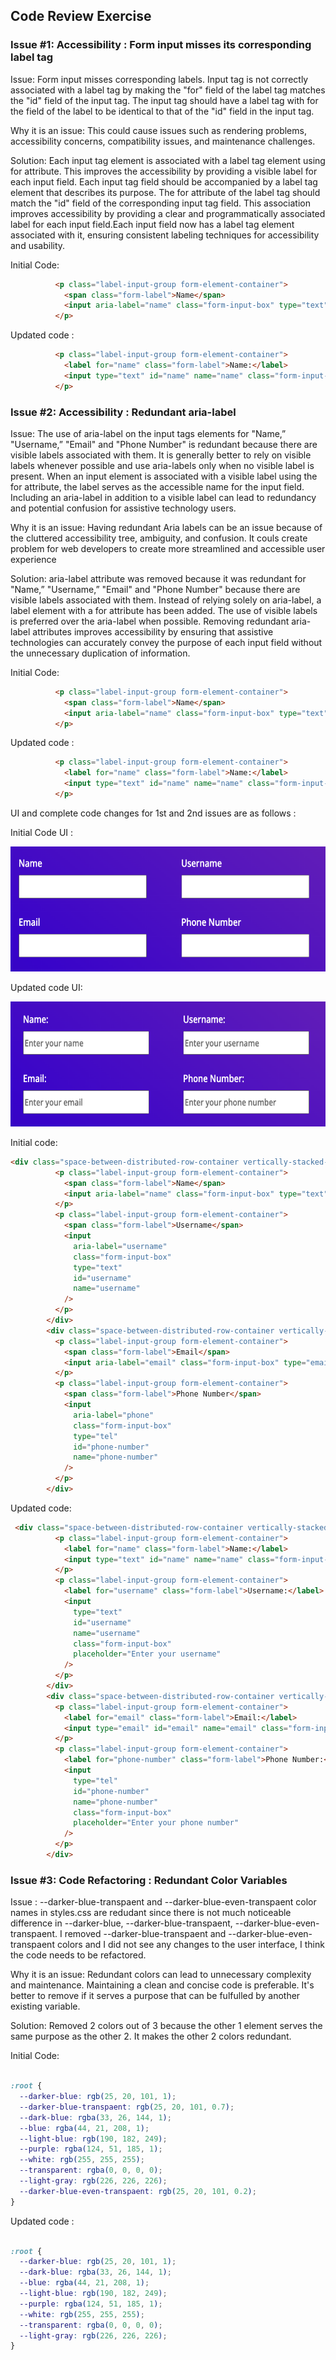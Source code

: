 ## Code Review Exercise


### Issue #1: Accessibility : Form input misses its corresponding label tag

Issue: Form input misses corresponding labels. Input tag is not correctly associated with a label tag by making the "for" field of the label tag matches the "id" field of the input tag.  The input tag should have a label tag with for the field of the label to be identical to that of the "id" field in the input tag.

Why it is an issue: This could cause issues such as rendering problems, accessibility concerns, compatibility issues, and maintenance challenges.

Solution: Each input tag element is associated with a label tag element using for attribute. This improves the accessibility by providing a visible label for each input field. Each input tag field should be accompanied by a label tag element that describes its purpose. The for attribute of the label tag should match the "id" field of the corresponding input tag field. This association improves accessibility by providing a clear and programmatically associated label for each input field.Each input field now has a label tag element associated with it, ensuring consistent labeling techniques for accessibility and usability.

Initial Code:
```html
          <p class="label-input-group form-element-container">
            <span class="form-label">Name</span>
            <input aria-label="name" class="form-input-box" type="text" id="name" name="name" />
          </p>
```

Updated code : 
```html
          <p class="label-input-group form-element-container">
            <label for="name" class="form-label">Name:</label>
            <input type="text" id="name" name="name" class="form-input-box" placeholder="Enter your name" />
          </p>
```




### Issue #2: Accessibility : Redundant aria-label

Issue: The use of aria-label on the input tags elements for "Name,” "Username,” "Email" and "Phone Number" is redundant because there are visible labels associated with them. It is generally better to rely on visible labels whenever possible and use aria-labels only when no visible label is present. When an input element is associated with a visible label using the for attribute, the label serves as the accessible name for the input field. Including an aria-label in addition to a visible label can lead to redundancy and potential confusion for assistive technology users.

Why it is an issue: Having redundant Aria labels can be an issue because of the cluttered accessibility tree, ambiguity, and confusion. It couls create problem for web developers to create more streamlined and accessible user experience

Solution: aria-label attribute was removed because it was redundant for "Name,” "Username,” "Email" and "Phone Number" because there are visible labels associated with them. Instead of relying solely on aria-label, a label element with a for attribute has been added. The use of visible labels is preferred over the aria-label when possible. Removing redundant aria-label attributes improves accessibility by ensuring that assistive technologies can accurately convey the purpose of each input field without the unnecessary duplication of information.

Initial Code:
```html
          <p class="label-input-group form-element-container">
            <span class="form-label">Name</span>
            <input aria-label="name" class="form-input-box" type="text" id="name" name="name" />
          </p>
```

Updated code : 
```html
          <p class="label-input-group form-element-container">
            <label for="name" class="form-label">Name:</label>
            <input type="text" id="name" name="name" class="form-input-box" placeholder="Enter your name" />
          </p>
```



UI and complete code changes for 1st and 2nd issues are as follows : 


Initial Code UI : 
 


<img src="../images/before_label.png" height=200 alt="screenshot showing an aaccessibility issue on the image with the close button">

Updated code UI: 
 

 
<img src="../images/after_label.png" height=200 alt="screenshot showing an aaccessibility issue on the image with the close button">

Initial code:

```html
<div class="space-between-distributed-row-container vertically-stacked-sm-screen-container">
          <p class="label-input-group form-element-container">
            <span class="form-label">Name</span>
            <input aria-label="name" class="form-input-box" type="text" id="name" name="name" />
          </p>
          <p class="label-input-group form-element-container">
            <span class="form-label">Username</span>
            <input
              aria-label="username"
              class="form-input-box"
              type="text"
              id="username"
              name="username"
            />
          </p>
        </div>
        <div class="space-between-distributed-row-container vertically-stacked-sm-screen-container">
          <p class="label-input-group form-element-container">
            <span class="form-label">Email</span>
            <input aria-label="email" class="form-input-box" type="email" id="email" name="email" />
          </p>
          <p class="label-input-group form-element-container">
            <span class="form-label">Phone Number</span>
            <input
              aria-label="phone"
              class="form-input-box"
              type="tel"
              id="phone-number"
              name="phone-number"
            />
          </p>
        </div>
```

Updated code:

```html
 <div class="space-between-distributed-row-container vertically-stacked-sm-screen-container">
          <p class="label-input-group form-element-container">
            <label for="name" class="form-label">Name:</label>
            <input type="text" id="name" name="name" class="form-input-box" placeholder="Enter your name" />
          </p>
          <p class="label-input-group form-element-container">
            <label for="username" class="form-label">Username:</label>
            <input
              type="text"
              id="username"
              name="username"
              class="form-input-box"
              placeholder="Enter your username"
            />
          </p>          
        </div>
        <div class="space-between-distributed-row-container vertically-stacked-sm-screen-container">
          <p class="label-input-group form-element-container">
            <label for="email" class="form-label">Email:</label>
            <input type="email" id="email" name="email" class="form-input-box" placeholder="Enter your email" />
          </p>
          <p class="label-input-group form-element-container">
            <label for="phone-number" class="form-label">Phone Number:</label>
            <input
              type="tel"
              id="phone-number"
              name="phone-number"
              class="form-input-box"
              placeholder="Enter your phone number"
            />
          </p>
        </div>
```



### Issue #3: Code Refactoring : Redundant Color Variables


Issue : --darker-blue-transpaent and --darker-blue-even-transpaent color names in styles.css are redudant since there is not much noticeable difference in --darker-blue,  --darker-blue-transpaent, --darker-blue-even-transpaent. I removed --darker-blue-transpaent and --darker-blue-even-transpaent colors and I did not see any changes to the user interface, I think the code needs to be refactored.

Why it is an issue: Redundant colors can lead to unnecessary complexity and maintenance. Maintaining a clean and concise code is preferable. It's better to remove if it serves a purpose that can be fulfulled by another existing variable.

Solution: Removed 2 colors out of 3 because the other 1 element serves the same purpose as the other 2. It makes the other 2 colors redundant.

Initial Code:
```css

:root {
  --darker-blue: rgb(25, 20, 101, 1);
  --darker-blue-transpaent: rgb(25, 20, 101, 0.7);
  --dark-blue: rgba(33, 26, 144, 1);
  --blue: rgba(44, 21, 208, 1);
  --light-blue: rgb(190, 182, 249);
  --purple: rgba(124, 51, 185, 1);
  --white: rgb(255, 255, 255);
  --transparent: rgba(0, 0, 0, 0);
  --light-gray: rgb(226, 226, 226);
  --darker-blue-even-transpaent: rgb(25, 20, 101, 0.2); 
}

```

Updated code : 
```css

:root {
  --darker-blue: rgb(25, 20, 101, 1);
  --dark-blue: rgba(33, 26, 144, 1);
  --blue: rgba(44, 21, 208, 1);
  --light-blue: rgb(190, 182, 249);
  --purple: rgba(124, 51, 185, 1);
  --white: rgb(255, 255, 255);
  --transparent: rgba(0, 0, 0, 0);
  --light-gray: rgb(226, 226, 226);
}

```
